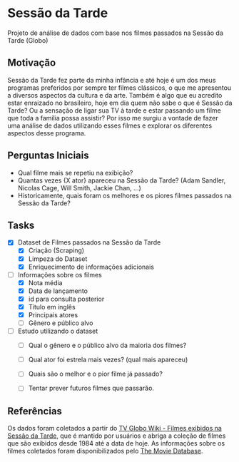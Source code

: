 # Sessão da Tarde

Projeto de análise de dados com base nos filmes passados na Sessão da Tarde (Globo)

## Motivação

Sessão da Tarde fez parte da minha infância e até hoje é um dos meus programas preferidos por sempre ter filmes clássicos, o que me apresentou a diversos aspectos da cultura e da arte. Também é algo que eu acredito estar enraizado no brasileiro, hoje em dia quem não sabe o que é Sessão da Tarde? Ou a sensação de ligar sua TV à tarde e estar passando um filme que toda a família possa assistir? Por isso me surgiu a vontade de fazer uma análise de dados utilizando esses filmes e explorar os diferentes aspectos desse programa.

## Perguntas Iniciais

- Qual filme mais se repetiu na exibição?
- Quantas vezes {X ator} apareceu na Sessão da Tarde? (Adam Sandler, Nicolas Cage, Will Smith, Jackie Chan, ...)
- Historicamente, quais foram os melhores e os piores filmes passados na Sessão da Tarde?

## Tasks

- [x] Dataset de Filmes passados na Sessão da Tarde
    - [x] Criação (Scraping)
    - [x] Limpeza do Dataset
    - [x] Enriquecimento de informações adicionais
- [ ] Informações sobre os filmes
    - [x] Nota média
    - [x] Data de lançamento
    - [x] id para consulta posterior
    - [x] Título em inglês
    - [x] Principais atores
    - [ ] Gênero e público alvo
- [ ] Estudo utilizando o dataset
    - [ ] Qual o gênero e o público alvo da maioria dos filmes?
    - [ ] Qual ator foi estrela mais vezes? (qual mais apareceu)
    - [ ] Quais são o melhor e o pior filme já passado?
    - [ ] Tentar prever futuros filmes que passarão.


## Referências
Os dados foram coletados a partir do [TV Globo Wiki - Filmes exibidos na Sessão da Tarde](https://tvglobo.fandom.com/pt-br/wiki/Lista_de_filmes_exibidos_na_Sess%C3%A3o_da_Tarde), que é mantido por usuários e abriga a coleção de filmes que são exibidos desde 1984 até a data de hoje.
As informações sobre os filmes coletados foram disponibilizados pelo [The Movie Database](https://www.themoviedb.org).
